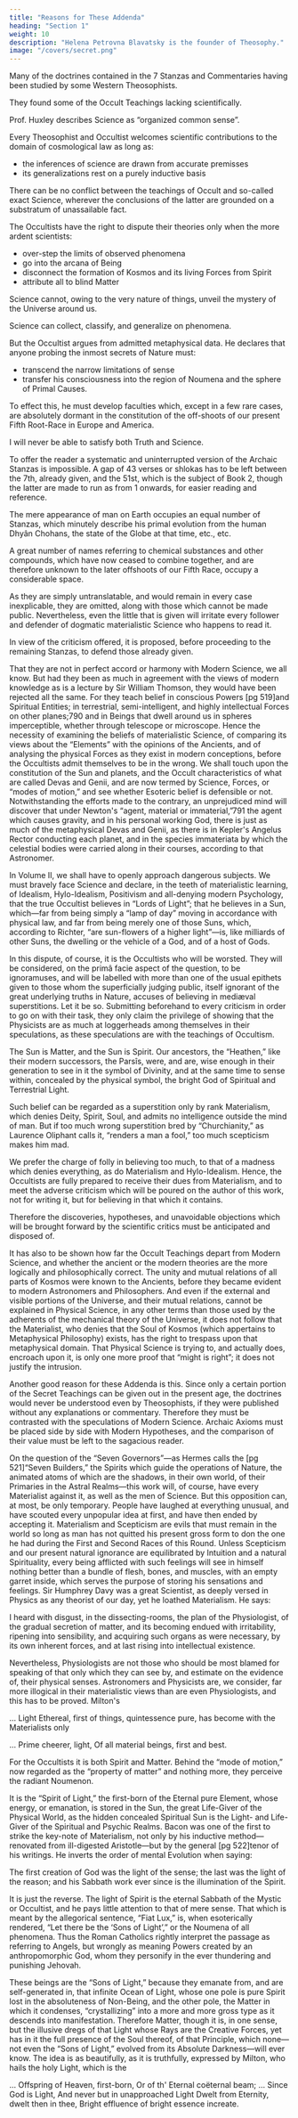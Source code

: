 ```yaml
---
title: "Reasons for These Addenda"
heading: "Section 1"
weight: 10
description: "Helena Petrovna Blavatsky is the founder of Theosophy."
image: "/covers/secret.png"
---
```




Many of the doctrines contained in the 7 Stanzas and Commentaries having been studied by some Western Theosophists. 

They found some of the Occult Teachings lacking scientifically.

<!-- They seemed to encounter insuperable difficulties in the way of their acceptance, and to require reconsideration in view of scientific criticism. Some friends have already been tempted to regret the necessity of so often calling in question the assertions of Modern Science. It appeared to them—and I here repeat only their arguments—that “to run counter to the teachings of its most eminent exponents, was to court a premature discomfiture in the eyes of the Western World.” -->

<!-- It is, therefore, desirable to define, once and for all, the position which the writer, who does not in this agree with her friends, intends to maintain.  -->

Prof. Huxley describes Science as “organized common sense”.


Every Theosophist and Occultist welcomes scientific contributions to the domain of cosmological law as long as:
- the inferences of science are drawn from accurate premisses
- its generalizations rest on a purely inductive basis

There can be no conflict between the teachings of Occult and so-called exact Science, wherever the conclusions of the latter are grounded on a substratum of unassailable fact.

The Occultists have the right to dispute their theories only when the more ardent scientists:
- over-step the limits of observed phenomena
- go into the arcana of Being
- disconnect the formation of Kosmos and its living Forces from Spirit
- attribute all to blind Matter


Science cannot, owing to the very nature of things, unveil the mystery of the Universe around us.

Science can collect, classify, and generalize on phenomena.

But the Occultist argues from admitted metaphysical data. He declares that anyone  probing the inmost secrets of Nature must:
- transcend the narrow limitations of sense
- transfer his consciousness into the region of Noumena and the sphere of Primal Causes. 

To effect this, he must develop faculties which, except in a few rare cases, are absolutely dormant in the constitution of the off-shoots of our present Fifth Root-Race in Europe and America.

<!-- He can in no other conceivable manner collect the facts on which to base his speculations. Is this not apparent on the principles of Inductive Logic and Metaphysics alike? -->

I will never be able to satisfy both Truth and Science. 

To offer the reader a systematic and uninterrupted version of the Archaic Stanzas is impossible. A gap of 43 verses or shlokas has to be left between the 7th, already given, and the 51st, which is the subject of Book 2, though the latter are made to run as from 1 onwards, for easier reading and reference. 

The mere appearance of man on Earth occupies an equal number of Stanzas, which minutely describe his primal evolution from the human Dhyân Chohans, the state of the Globe at that time, etc., etc. 

A great number of names referring to chemical substances and other compounds, which have now ceased to combine together, and are therefore unknown to the later offshoots of our Fifth Race, occupy a considerable space.

As they are simply untranslatable, and would remain in every case inexplicable, they are omitted, along with those which cannot be made public. Nevertheless, even the little that is given will irritate every follower and defender of dogmatic materialistic Science who happens to read it.

In view of the criticism offered, it is proposed, before proceeding to the remaining Stanzas, to defend those already given.

That they are not in perfect accord or harmony with Modern Science, we all know. But had they been as much in agreement with the views of modern knowledge as is a lecture by Sir William Thomson, they would have been rejected all the same. For they teach belief in conscious Powers [pg 519]and Spiritual Entities; in terrestrial, semi-intelligent, and highly intellectual Forces on other planes;790 and in Beings that dwell around us in spheres imperceptible, whether through telescope or microscope. Hence the necessity of examining the beliefs of materialistic Science, of comparing its views about the “Elements” with the opinions of the Ancients, and of analysing the physical Forces as they exist in modern conceptions, before the Occultists admit themselves to be in the wrong. We shall touch upon the constitution of the Sun and planets, and the Occult characteristics of what are called Devas and Genii, and are now termed by Science, Forces, or “modes of motion,” and see whether Esoteric belief is defensible or not. Notwithstanding the efforts made to the contrary, an unprejudiced mind will discover that under Newton's “agent, material or immaterial,”791 the agent which causes gravity, and in his personal working God, there is just as much of the metaphysical Devas and Genii, as there is in Kepler's Angelus Rector conducting each planet, and in the species immateriata by which the celestial bodies were carried along in their courses, according to that Astronomer.

In Volume II, we shall have to openly approach dangerous subjects. We must bravely face Science and declare, in the teeth of materialistic learning, of Idealism, Hylo-Idealism, Positivism and all-denying modern Psychology, that the true Occultist believes in “Lords of Light”; that he believes in a Sun, which—far from being simply a “lamp of day” moving in accordance with physical law, and far from being merely one of those Suns, which, according to Richter, “are sun-flowers of a higher light”—is, like milliards of other Suns, the dwelling or the vehicle of a God, and of a host of Gods.

In this dispute, of course, it is the Occultists who will be worsted. They will be considered, on the primâ facie aspect of the question, to be ignoramuses, and will be labelled with more than one of the usual epithets given to those whom the superficially judging public, itself ignorant of the great underlying truths in Nature, accuses of believing in mediæval superstitions. Let it be so. Submitting beforehand to every criticism in order to go on with their task, they only claim the privilege of showing that the Physicists are as much at loggerheads among themselves in their speculations, as these speculations are with the teachings of Occultism.


The Sun is Matter, and the Sun is Spirit. Our ancestors, the “Heathen,” like their modern successors, the Parsîs, were, and are, wise enough in their generation to see in it the symbol of Divinity, and at the same time to sense within, concealed by the physical symbol, the bright God of Spiritual and Terrestrial Light. 

Such belief can be regarded as a superstition only by rank Materialism, which denies Deity, Spirit, Soul, and admits no intelligence outside the mind of man. But if too much wrong superstition bred by “Churchianity,” as Laurence Oliphant calls it, “renders a man a fool,” too much scepticism makes him mad.

We prefer the charge of folly in believing too much, to that of a madness which denies everything, as do Materialism and Hylo-Idealism. Hence, the Occultists are fully prepared to receive their dues from Materialism, and to meet the adverse criticism which will be poured on the author of this work, not for writing it, but for believing in that which it contains.

Therefore the discoveries, hypotheses, and unavoidable objections which will be brought forward by the scientific critics must be anticipated and disposed of.

It has also to be shown how far the Occult Teachings depart from Modern Science, and whether the ancient or the modern theories are the more logically and philosophically correct. The unity and mutual relations of all parts of Kosmos were known to the Ancients, before they became evident to modern Astronomers and Philosophers. And even if the external and visible portions of the Universe, and their mutual relations, cannot be explained in Physical Science, in any other terms than those used by the adherents of the mechanical theory of the Universe, it does not follow that the Materialist, who denies that the Soul of Kosmos (which appertains to Metaphysical Philosophy) exists, has the right to trespass upon that metaphysical domain. That Physical Science is trying to, and actually does, encroach upon it, is only one more proof that “might is right”; it does not justify the intrusion.

Another good reason for these Addenda is this. Since only a certain portion of the Secret Teachings can be given out in the present age, the doctrines would never be understood even by Theosophists, if they were published without any explanations or commentary. Therefore they must be contrasted with the speculations of Modern Science. Archaic Axioms must be placed side by side with Modern Hypotheses, and the comparison of their value must be left to the sagacious reader.

On the question of the “Seven Governors”—as Hermes calls the [pg 521]“Seven Builders,” the Spirits which guide the operations of Nature, the animated atoms of which are the shadows, in their own world, of their Primaries in the Astral Realms—this work will, of course, have every Materialist against it, as well as the men of Science. But this opposition can, at most, be only temporary. People have laughed at everything unusual, and have scouted every unpopular idea at first, and have then ended by accepting it. Materialism and Scepticism are evils that must remain in the world so long as man has not quitted his present gross form to don the one he had during the First and Second Races of this Round. Unless Scepticism and our present natural ignorance are equilibrated by Intuition and a natural Spirituality, every being afflicted with such feelings will see in himself nothing better than a bundle of flesh, bones, and muscles, with an empty garret inside, which serves the purpose of storing his sensations and feelings. Sir Humphrey Davy was a great Scientist, as deeply versed in Physics as any theorist of our day, yet he loathed Materialism. He says:

I heard with disgust, in the dissecting-rooms, the plan of the Physiologist, of the gradual secretion of matter, and its becoming endued with irritability, ripening into sensibility, and acquiring such organs as were necessary, by its own inherent forces, and at last rising into intellectual existence.

Nevertheless, Physiologists are not those who should be most blamed for speaking of that only which they can see by, and estimate on the evidence of, their physical senses. Astronomers and Physicists are, we consider, far more illogical in their materialistic views than are even Physiologists, and this has to be proved. Milton's

... Light
Ethereal, first of things, quintessence pure,
has become with the Materialists only

... Prime cheerer, light,
Of all material beings, first and best.

For the Occultists it is both Spirit and Matter. Behind the “mode of motion,” now regarded as the “property of matter” and nothing more, they perceive the radiant Noumenon. 

It is the “Spirit of Light,” the first-born of the Eternal pure Element, whose energy, or emanation, is stored in the Sun, the great Life-Giver of the Physical World, as the hidden concealed Spiritual Sun is the Light- and Life-Giver of the Spiritual and Psychic Realms. Bacon was one of the first to strike the key-note of Materialism, not only by his inductive method—renovated from ill-digested Aristotle—but by the general [pg 522]tenor of his writings. He inverts the order of mental Evolution when saying:

The first creation of God was the light of the sense; the last was the light of the reason; and his Sabbath work ever since is the illumination of the Spirit.

It is just the reverse. The light of Spirit is the eternal Sabbath of the Mystic or Occultist, and he pays little attention to that of mere sense. That which is meant by the allegorical sentence, “Fiat Lux,” is, when esoterically rendered, “Let there be the ‘Sons of Light’,” or the Noumena of all phenomena. Thus the Roman Catholics rightly interpret the passage as referring to Angels, but wrongly as meaning Powers created by an anthropomorphic God, whom they personify in the ever thundering and punishing Jehovah.

These beings are the “Sons of Light,” because they emanate from, and are self-generated in, that infinite Ocean of Light, whose one pole is pure Spirit lost in the absoluteness of Non-Being, and the other pole, the Matter in which it condenses, “crystallizing” into a more and more gross type as it descends into manifestation. Therefore Matter, though it is, in one sense, but the illusive dregs of that Light whose Rays are the Creative Forces, yet has in it the full presence of the Soul thereof, of that Principle, which none—not even the “Sons of Light,” evolved from its Absolute Darkness—will ever know. The idea is as beautifully, as it is truthfully, expressed by Milton, who hails the holy Light, which is the

... Offspring of Heaven, first-born,
Or of th' Eternal coëternal beam;
... Since God is Light,
And never but in unapproached Light
Dwelt from Eternity, dwelt then in thee,
Bright effluence of bright essence increate.

